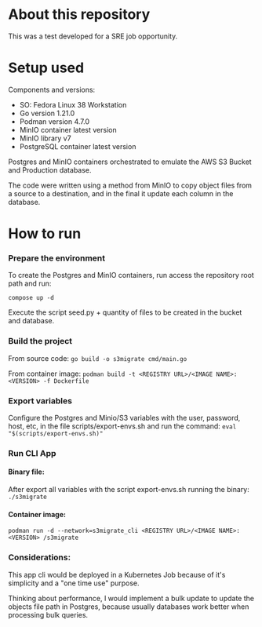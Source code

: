 # About this repository

This was a test developed for a SRE job opportunity.

# Setup used
Components and versions:

- SO: Fedora Linux 38 Workstation
- Go version 1.21.0
- Podman version 4.7.0
- MinIO container latest version
- MinIO library v7
- PostgreSQL container latest version

Postgres and MinIO containers orchestrated to emulate the AWS S3 Bucket and Production database.

The code were written using a method from MinIO to copy object files from a source to a destination, and in the final it update each column in the database.

# How to run

### Prepare the environment
To create the Postgres and MinIO containers, run access the repository root path and run:

``compose up -d``

Execute the script seed.py + quantity of files to be created in the bucket and database.

### Build the project
From source code:
``go build -o s3migrate cmd/main.go``

From container image:
``podman build -t <REGISTRY URL>/<IMAGE NAME>:<VERSION> -f Dockerfile``

### Export variables
Configure the Postgres and Minio/S3 variables with the user, password, host, etc, in the file scripts/export-envs.sh and run the command: ``eval "$(scripts/export-envs.sh)"``

### Run CLI App
#### Binary file:
After export all variables with the script export-envs.sh running the binary:
``./s3migrate``

#### Container image:
``podman run -d --network=s3migrate_cli <REGISTRY URL>/<IMAGE NAME>:<VERSION> /s3migrate``

### Considerations:
This app cli would be deployed in a Kubernetes Job because of it's simplicity and a "one time use" purpose.

Thinking about performance, I would implement a bulk update to update the objects file path in Postgres, because usually databases work better when processing bulk queries.


